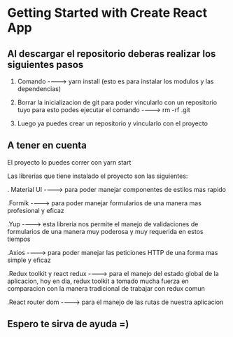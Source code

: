 # Getting Started with Create React App

## Al descargar el repositorio deberas realizar los siguientes pasos

1) Comando ----> yarn install (esto es para instalar los modulos y las dependencias)

2) Borrar la inicializacion de git para poder vincularlo con un repositorio tuyo
    para esto podes ejecutar el comando ----> rm -rf .git

3) Luego ya puedes crear un repositorio y vincularlo con el proyecto


## A tener en cuenta

El proyecto lo puedes correr con yarn start

Las librerias que tiene instalado el proyecto son las siguientes:

. Material UI ----> para poder manejar componentes de estilos mas rapido

.Formik ----> para poder manejar formularios de una manera mas profesional y eficaz

.Yup ----> esta libreria nos permite el manejo de validaciones de formularios de una manera muy poderosa y muy requerida en estos tiempos

.Axios ----> para poder manejar las peticiones HTTP de una forma mas simple y eficaz

.Redux toolkit y react redux ----> para el manejo del estado global de la aplicacion, hoy en dia, redux toolkit a tomado mucha fuerza en comparacion con la manera tradicional de trabajar con redux comun

.React router dom ----> para el manejo de las rutas de nuestra aplicacion

## Espero te sirva de ayuda =)